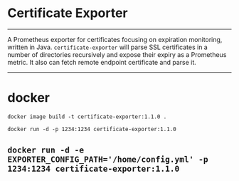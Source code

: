 Certificate Exporter
==============
---
A Prometheus exporter for certificates focusing on expiration monitoring, written in Java.
`certificate-exporter`  will parse SSL certificates in a number of directories recursively and expose their expiry as a Prometheus metric.
It also can fetch remote endpoint certificate and parse it.


---

# docker

`docker image build -t certificate-exporter:1.1.0 .
`

`docker run -d -p 1234:1234 certificate-exporter:1.1.0
`

`docker run -d -e EXPORTER_CONFIG_PATH='/home/config.yml' -p 1234:1234 certificate-exporter:1.1.0
`
---
